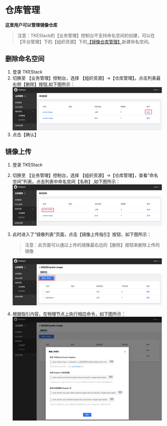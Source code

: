 
# 仓库管理

**这里用户可以管理镜像仓库**

> 注意：TKEStack的【业务管理】控制台不支持命名空间的创建，可以在【平台管理】下的【组织资源】下的[【镜像仓库管理】](../../platform/resource/registry.md)新建命名空间。

## 删除命名空间

1. 登录 TKEStack
2. 切换至 【业务管理】控制台，选择 【组织资源】->【仓库管理】。点击列表最右侧【删除】按钮,如下图所示：
    ![命名空间删除按钮](../../../../../images/命名空间删除按钮-1.png)
3. 点击【确认】

## 镜像上传

  1. 登录 TKEStack

  2. 切换至 【业务管理】控制台，选择 【组织资源】->【仓库管理】，查看“命名空间”列表。点击列表中命名空间【名称】,如下图所示：
     ![命名空间名称](../../../../../images/命名空间名称-1.png)

  3. 此时进入了“镜像列表”页面，点击【镜像上传指引】按钮，如下图所示：

     > 注意：此页面可以通过上传的镜像最右边的【删除】按钮来删除上传的镜像

     ![镜像上传指引](../../../../../images/镜像上传指引-1.png)

  4. 根据指引内容，在物理节点上执行相应命令，如下图所示：
     ![镜像上传指引内容](../../../../../images/镜像上传指引内容-1.png)
